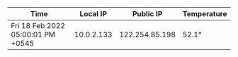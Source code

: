 | Time     | Local IP | Public IP | Temperature |
| ----------- | ----------- | ----------- | ----------- |
| Fri 18 Feb 2022 05:00:01 PM +0545      | 10.0.2.133     | 122.254.85.198  | 52.1° |
